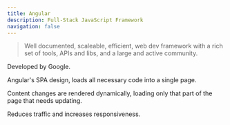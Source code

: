 ```yaml
---
title: Angular
description: Full-Stack JavaScript Framework
navigation: false
---
```


> Well documented, scaleable, efficient, web dev framework with a rich set of tools, APIs and libs, and a large and active community.

Developed by Google.

Angular's SPA design, loads all necessary code into a single page.

Content changes are rendered dynamically, loading only that part of the page that needs updating.  

Reduces traffic and increases responsiveness.
